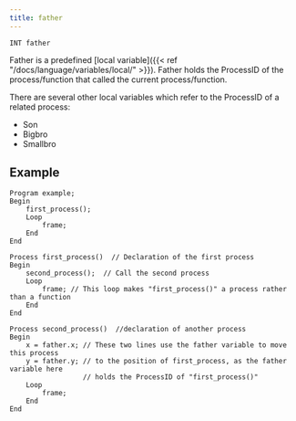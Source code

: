 ```yaml
---
title: father
---
```


    INT father

Father is a predefined [local variable]({{< ref "/docs/language/variables/local/" >}}). Father holds the ProcessID of the process/function that called the current process/function.

There are several other local variables which refer to the ProcessID of a related process:

- Son
- Bigbro
- Smallbro

## Example

```
Program example;
Begin
    first_process();
    Loop
        frame;
    End
End

Process first_process()  // Declaration of the first process
Begin
    second_process();  // Call the second process
    Loop
        frame; // This loop makes "first_process()" a process rather than a function
    End
End

Process second_process()  //declaration of another process
Begin
    x = father.x; // These two lines use the father variable to move this process
    y = father.y; // to the position of first_process, as the father variable here
                  // holds the ProcessID of "first_process()"
    Loop
        frame;
    End
End
```

